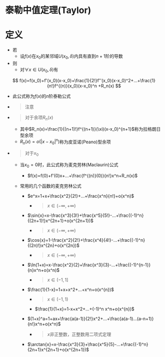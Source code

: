 # 泰勒中值定理(Taylor)

# 定义

+ 若
  + 设$f(x)$在$x_0$的某邻域$U(x_0,\delta)$内具有直到$n+1$阶的导数
+ 则
  + 对$\forall x \in U(x_0,\delta)$有

$$
f(x)=f(x_0)+f'(x_0)(x-x_0)+\frac{1}{2!}f''(x_0)(x-x_0)^2+...+\frac{1}{n!}f^{(n)}(x_0)(x-x_0)^n +R_n(x)
$$

+ 此公式称为$f(x)$的$n$阶泰勒公式

+ > 注意

+ > 对于余项$R_n(x)$

  + 其中$R_n(x)=\frac{1}{(n+1)!}f^{(n+1)}(\xi)(x-x_0)^{n+1}$称为拉格朗日型余项
  + $R_n(x)=o(|x-x_0|^n)$称为皮亚诺(Peano)型余项

+ > 对于$x_0$

  + 当$x_0=0$时，此公式称为麦克劳林(Maclaurin)公式

    + $f(x)=f(0)+f'(0)x+...+\frac{f^{(n)}(0)}{n!}x^n+R_n(x)$

  + 常用的几个函数的麦克劳林公式

    + $e^x=1+x+\frac{x^2}{2!}+...+\frac{x^n}{n!}+o(x^n)$

      + > $x \in (-\infty,+\infty)$

    + $\sin{x}=x-\frac{x^3}{3!}+\frac{x^5}{5!}-...+\frac{(-1)^n}{(2n+1)!}x^{2n+1}+o(x^{2n+1})$

      + > $x \in (-\infty,+\infty)$

    + $\cos{x}=1-\frac{x^2}{2!}+\frac{x^4}{4!}-...+\frac{(-1)^n}{(2n)!}x^{2n}+o(x^{2n})$

      + > $x \in (-\infty,+\infty)$

    + $\ln(1+x)=x-\frac{x^2}{2}+\frac{x^3}{3}-...+\frac{(-1)^{n-1}}{n}x^n+o(x^n)$

      + > $x \in (-1,1]$

    + $\frac{1}{1-x}=1+x+x^2+...+x^n+o(x^{n})$

      + > $x \in (-1,1)$

      + $\frac{1}{1+x}=1-x+x^2+...+(-1)^n x^n+o(x^{n})$

    + $(1+x)^a=1+ax+\frac{a(a-1)}{2!}x^2+...+\frac{a(a-1)...(a-n+1)}{n!}x^n+o(x^n)$

      + > $x$非正整数，正整数用二项式定理

    + $\arctan{x}=x-\frac{x^3}{3}+\frac{x^5}{5}-...+\frac{(-1)^n}{2n+1}x^{2n+1}+o(x^{2n+1})$




















